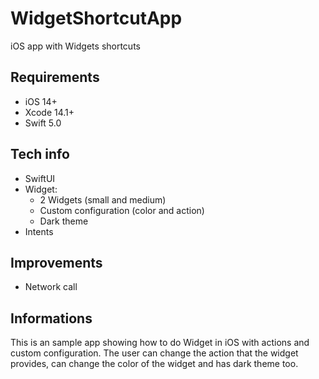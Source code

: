 # WidgetShortcutApp
iOS app with Widgets shortcuts

## Requirements

- iOS 14+
- Xcode 14.1+
- Swift 5.0

## Tech info

- SwiftUI
- Widget:
  - 2 Widgets (small and medium)
  - Custom configuration (color and action)
  - Dark theme
- Intents

## Improvements

- Network call

## Informations

This is an sample app showing how to do Widget in iOS with actions and custom configuration.
The user can change the action that the widget provides, can change the color of the widget and has dark theme too.
